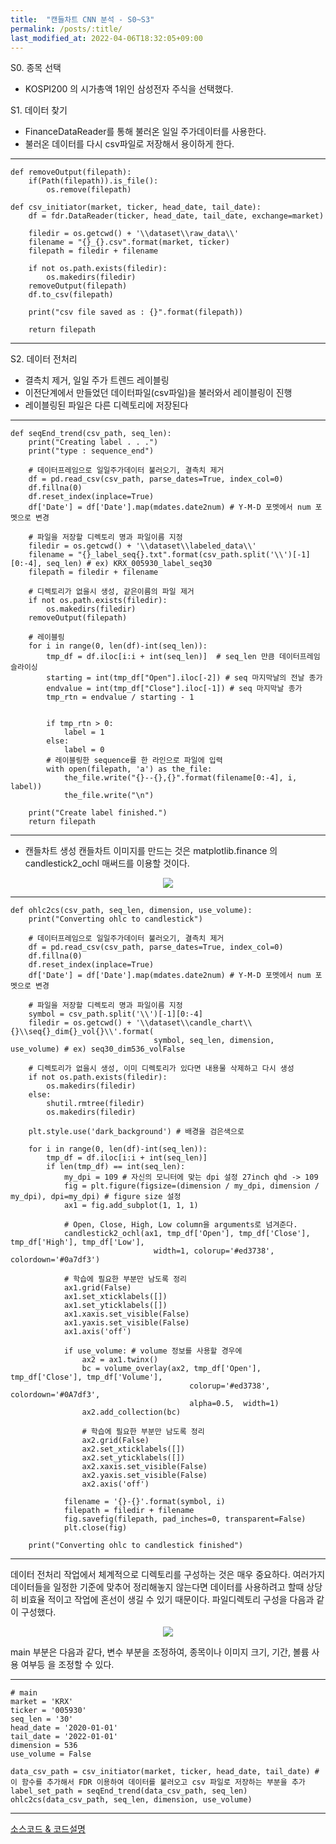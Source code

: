 ```yaml
---
title:  "캔들차트 CNN 분석 - S0~S3" 
permalink: /posts/:title/
last_modified_at: 2022-04-06T18:32:05+09:00
---
```



S0. 종목 선택
 - KOSPI200 의 시가총액 1위인 삼성전자 주식을 선택했다.
 

S1. 데이터 찾기
 - FinanceDataReader를 통해 불러온 일일 주가데이터를 사용한다.
 - 불러온 데이터를 다시 csv파일로 저장해서 용이하게 한다.

---
    def removeOutput(filepath):
        if(Path(filepath)).is_file():
            os.remove(filepath)
        
    def csv_initiator(market, ticker, head_date, tail_date):
        df = fdr.DataReader(ticker, head_date, tail_date, exchange=market)
        
        filedir = os.getcwd() + '\\dataset\\raw_data\\'
        filename = "{}_{}.csv".format(market, ticker)    
        filepath = filedir + filename
        
        if not os.path.exists(filedir):
            os.makedirs(filedir)    
        removeOutput(filepath)
        df.to_csv(filepath)
        
        print("csv file saved as : {}".format(filepath))
        
        return filepath
---


S2. 데이터 전처리
 - 결측치 제거, 일일 주가 트렌드 레이블링
 - 이전단계에서 만들었던 데이터파일(csv파일)을 불러와서 레이블링이 진행
 - 레이블링된 파일은 다른 디렉토리에 저장된다

---
    def seqEnd_trend(csv_path, seq_len):
        print("Creating label . . .")
        print("type : sequence_end")
        
        # 데이터프레임으로 일일주가데이터 불러오기, 결측치 제거
        df = pd.read_csv(csv_path, parse_dates=True, index_col=0)
        df.fillna(0)
        df.reset_index(inplace=True)
        df['Date'] = df['Date'].map(mdates.date2num) # Y-M-D 포멧에서 num 포멧으로 변경
            
        # 파일을 저장할 디렉토리 명과 파일이름 지정
        filedir = os.getcwd() + '\\dataset\\labeled_data\\'
        filename = "{}_label_seq{}.txt".format(csv_path.split('\\')[-1][0:-4], seq_len) # ex) KRX_005930_label_seq30 
        filepath = filedir + filename
            
        # 디렉토리가 없을시 생성, 같은이름의 파일 제거
        if not os.path.exists(filedir):
            os.makedirs(filedir)
        removeOutput(filepath)

        # 레이블링
        for i in range(0, len(df)-int(seq_len)):
            tmp_df = df.iloc[i:i + int(seq_len)]  # seq_len 만큼 데이터프레임 슬라이싱
            starting = int(tmp_df["Open"].iloc[-2]) # seq 마지막날의 전날 종가
            endvalue = int(tmp_df["Close"].iloc[-1]) # seq 마지막날 종가
            tmp_rtn = endvalue / starting - 1 
            
            
            if tmp_rtn > 0:
                label = 1
            else:
                label = 0
            # 레이블링한 sequence를 한 라인으로 파일에 입력        
            with open(filepath, 'a') as the_file:
                the_file.write("{}--{},{}".format(filename[0:-4], i, label))
                the_file.write("\n")

        print("Create label finished.")
        return filepath
---

 - 캔들차트 생성
캔들차트 이미지를 만드는 것은 matplotlib.finance 의 candlestick2_ochl 매써드를 이용할 것이다.

<p align="center"><img src="{{site.url}}/assets/images/candlestick2_ochl.png"></p>

---
    def ohlc2cs(csv_path, seq_len, dimension, use_volume):
        print("Converting ohlc to candlestick")

        # 데이터프레임으로 일일주가데이터 불러오기, 결측치 제거
        df = pd.read_csv(csv_path, parse_dates=True, index_col=0)
        df.fillna(0)
        df.reset_index(inplace=True)
        df['Date'] = df['Date'].map(mdates.date2num) # Y-M-D 포멧에서 num 포멧으로 변경
        
        # 파일을 저장할 디렉토리 명과 파일이름 지정
        symbol = csv_path.split('\\')[-1][0:-4]
        filedir = os.getcwd() + '\\dataset\\candle_chart\\{}\\seq{}_dim{}_vol{}\\'.format(
                                    symbol, seq_len, dimension, use_volume) # ex) seq30_dim536_volFalse
        
        # 디렉토리가 없을시 생성, 이미 디렉토리가 있다면 내용물 삭제하고 다시 생성
        if not os.path.exists(filedir):
            os.makedirs(filedir)
        else:
            shutil.rmtree(filedir)
            os.makedirs(filedir)
        
        plt.style.use('dark_background') # 배경을 검은색으로
        
        for i in range(0, len(df)-int(seq_len)):
            tmp_df = df.iloc[i:i + int(seq_len)]
            if len(tmp_df) == int(seq_len):
                my_dpi = 109 # 자신의 모니터에 맞는 dpi 설정 27inch qhd -> 109
                fig = plt.figure(figsize=(dimension / my_dpi, dimension / my_dpi), dpi=my_dpi) # figure size 설정
                ax1 = fig.add_subplot(1, 1, 1)
                
                # Open, Close, High, Low column을 arguments로 넘겨준다.
                candlestick2_ochl(ax1, tmp_df['Open'], tmp_df['Close'], tmp_df['High'], tmp_df['Low'],
                                    width=1, colorup='#ed3738', colordown='#0a7df3')
                
                # 학습에 필요한 부분만 남도록 정리
                ax1.grid(False)
                ax1.set_xticklabels([])
                ax1.set_yticklabels([])
                ax1.xaxis.set_visible(False)
                ax1.yaxis.set_visible(False)
                ax1.axis('off')
                            
                if use_volume: # volume 정보를 사용할 경우에
                    ax2 = ax1.twinx()
                    bc = volume_overlay(ax2, tmp_df['Open'], tmp_df['Close'], tmp_df['Volume'],
                                            colorup='#ed3738', colordown='#0A7df3',
                                            alpha=0.5,  width=1)
                    ax2.add_collection(bc)
                    
                    # 학습에 필요한 부분만 남도록 정리
                    ax2.grid(False)
                    ax2.set_xticklabels([])
                    ax2.set_yticklabels([])
                    ax2.xaxis.set_visible(False)
                    ax2.yaxis.set_visible(False)
                    ax2.axis('off')
                
                filename = '{}-{}'.format(symbol, i)
                filepath = filedir + filename
                fig.savefig(filepath, pad_inches=0, transparent=False)
                plt.close(fig)
                
        print("Converting ohlc to candlestick finished")
---

데이터 전처리 작업에서 체계적으로 디렉토리를 구성하는 것은 매우 중요하다.
여러가지 데이터들을 일정한 기준에 맞추어 정리해놓지 않는다면 데이터를 사용하려고 할때 상당히 비효율 적이고
작업에 혼선이 생길 수 있기 때문이다.
파일디렉토리 구성을 다음과 같이 구성했다.

<p align="center"><img src="{{site.url}}/assets/images/CNNcandle-dir.png"></p>

main 부분은 다음과 같다, 변수 부분을 조정하여, 종목이나 이미지 크기, 기간, 볼륨 사용 여부등 을 조정할 수 있다.

---
    # main
    market = 'KRX'
    ticker = '005930'
    seq_len = '30'
    head_date = '2020-01-01'
    tail_date = '2022-01-01'
    dimension = 536
    use_volume = False

    data_csv_path = csv_initiator(market, ticker, head_date, tail_date) # 이 함수를 추가해서 FDR 이용하여 데이터를 불러오고 csv 파일로 저장하는 부분을 추가
    label_set_path = seqEnd_trend(data_csv_path, seq_len)
    ohlc2cs(data_csv_path, seq_len, dimension, use_volume)
---


[소스코드 & 코드설명](https://github.com/meltingOcean/AI-Trade/blob/main/DL%20Quant%20Strategy/CNN-CandleChart/CNN-CandleChart.ipynb)
